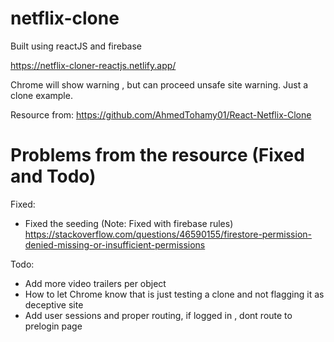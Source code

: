# netflix-clone
Built using reactJS and firebase

https://netflix-cloner-reactjs.netlify.app/

Chrome will show warning , but can proceed unsafe site warning. Just a clone example. 

Resource from: https://github.com/AhmedTohamy01/React-Netflix-Clone 

# Problems from the resource (Fixed and Todo)

Fixed:
- Fixed the seeding (Note: Fixed with firebase rules) https://stackoverflow.com/questions/46590155/firestore-permission-denied-missing-or-insufficient-permissions

Todo:
- Add more video trailers per object
- How to let Chrome know that is just testing a clone and not flagging it as deceptive site
- Add user sessions and proper routing, if logged in , dont route to prelogin page





